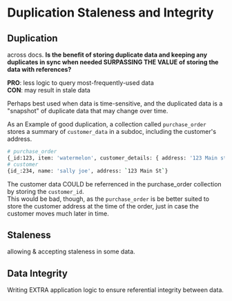 # Duplication Staleness and Integrity

## Duplication

across docs.
**Is the benefit of storing duplicate data and keeping any duplicates in sync when needed SURPASSING THE VALUE of storing the data with references?**

**PRO**: less logic to query most-frequently-used data  
**CON**: may result in stale data

Perhaps best used when data is time-sensitive, and the duplicated data is a "snapshot" of duplicate data that may change over time.

As an Example of good duplication, a collection called `purchase_order` stores a summary of `customer_data` in a subdoc, including the customer's address.

```bash
# purchase_order
{_id:123, item: 'watermelon', customer_details: { address: '123 Main st'}}
# customer
{id_:234, name: 'sally joe', address: `123 Main St`}
```

The customer data COULD be referrenced in the purchase_order collection by storing the `customer_id`.  
This would be bad, though, as the `purchase_order` is be better suited to store the customer address at the time of the order, just in case the customer moves much later in time.

## Staleness

allowing & accepting staleness in some data.

## Data Integrity

Writing EXTRA application logic to ensure referential integrity between data.
